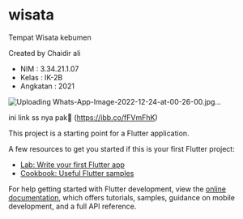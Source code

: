# wisata

Tempat Wisata kebumen

Created by Chaidir ali
- NIM : 3.34.21.1.07
- Kelas : IK-2B
- Angkatan : 2021


![Uploading Whats-App-Image-2022-12-24-at-00-26-00.jpg…]()

ini link ss nya pak🙏
(https://ibb.co/fFVmFhK)

This project is a starting point for a Flutter application.

A few resources to get you started if this is your first Flutter project:

- [Lab: Write your first Flutter app](https://docs.flutter.dev/get-started/codelab)
- [Cookbook: Useful Flutter samples](https://docs.flutter.dev/cookbook)

For help getting started with Flutter development, view the
[online documentation](https://docs.flutter.dev/), which offers tutorials,
samples, guidance on mobile development, and a full API reference.
